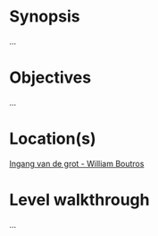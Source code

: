 # Synopsis

...

# Objectives

...

# Location(s)

[Ingang van de grot - William Boutros](https://app.nuclino.com/t/b/6052d517-bc9f-40be-b131-7f9db1334871?n)

# Level walkthrough

...
